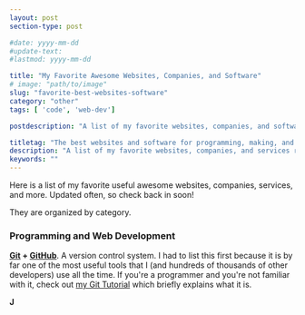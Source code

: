 ```yaml
---
layout: post
section-type: post

#date: yyyy-mm-dd
#update-text: 
#lastmod: yyyy-mm-dd

title: "My Favorite Awesome Websites, Companies, and Software"
# image: "path/to/image"
slug: "favorite-best-websites-software"
category: "other"
tags: [ 'code', 'web-dev']

postdescription: "A list of my favorite websites, companies, and software related to web development, programming, electronics, making, DIY, and more."

titletag: "The best websites and software for programming, making, and more"
description: "A list of my favorite websites, companies, and services related to web development, programming, electronics, making, DIY, and more."
keywords: ""
---
```


Here is a list of my favorite useful awesome websites, companies, services, and more. Updated often, so check back in soon!

They are organized by category.

### Programming and Web Development

**[Git](https://git-scm.com/) + [GitHub](https://github.com/)**. A version control system. I had to list this first because it is by far one of the most useful tools that I (and hundreds of thousands of other developers) use all the time. If you're a programmer and you're not familiar with it, check out [my Git Tutorial](/code/2018/simple-git-github-tutorial) which briefly explains what it is.

**J**
